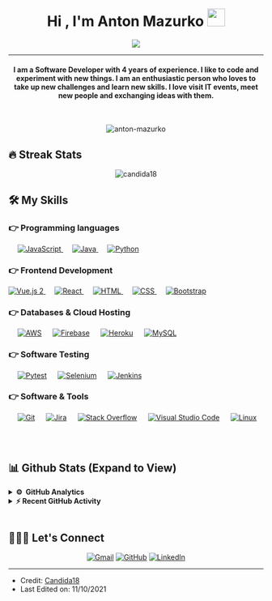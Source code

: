 

<h1 align="center">Hi , I'm Anton Mazurko <img src="https://media.giphy.com/media/hvRJCLFzcasrR4ia7z/giphy.gif" width="35"></h1>
<p align="center">
  <a href="https://github.com/DenverCoder1/readme-typing-svg"><img src="https://readme-typing-svg.herokuapp.com?lines=Software Developer;Always%20learning%20new%20things&center=true&width=500&height=50"></a>
</p>
<hr/>
<h4 align="center">I am a Software Developer with 4 years of experience. I like to code and experiment with new things. I am an enthusiastic person who loves to take up
new challenges and learn new skills. I love visit IT events, meet new people and exchanging ideas with them.</h4>
<br>
<p align="center"> <img src="https://komarev.com/ghpvc/?username=anton-mazurko&label=Profile%20views&color=0e75b6&style=plastic" alt="anton-mazurko" /> </p>

## 🔥 Streak Stats
<p align="center"><img src="https://github-readme-streak-stats.herokuapp.com/?user=anton-mazurko&theme=algolia" alt="candida18"  /></p>


## 🛠️ My Skills

### 👉 Programming languages

<p align="left"> 
  &emsp; 
  <a href="https://developer.mozilla.org/en-US/docs/Web/JavaScript" target="_blank"> 
     <img alt="JavaScript" src="https://img.shields.io/badge/JavaScript%20-%23F7DF1E.svg?logo=javascript&logoColor=black">
   </a>
  &emsp;
  <a href="https://www.java.com" target="_blank"> 
    <img alt="Java" src="https://img.shields.io/badge/Java-%23007396.svg?logo=java&logoColor=white">
  </a>
  &emsp;
   <a href="https://www.python.org" target="_blank">
    <img alt="Python" src="https://img.shields.io/badge/Python%20-%2314354C.svg?logo=python&logoColor=white">
  </a>
</p>

### 👉 Frontend Development
<p align="left"> 
 <a href="https://vuejs.org" target="_blank"> 
   <img alt="Vue.js 2" src="https://img.shields.io/badge/Vue.js%202%20-%2342b983.svg?logo=vue.js&logoColor=white">
  </a>   
  &emsp; 
  <a href="https://reactjs.org" target="_blank"> 
   <img alt="React" src="https://img.shields.io/badge/React%20-%23000000.svg?logo=react&logoColor=#61dafb">
  </a>   
   &emsp; 
  <a href="https://www.w3.org/html/" target="_blank"> 
   <img alt="HTML" src="https://img.shields.io/badge/HTML5%20-%23E34F26.svg?logo=html5&logoColor=white">
  </a>   
  &emsp;
  <a href="https://www.w3schools.com/css/" target="_blank">
    <img alt="CSS" src="https://img.shields.io/badge/CSS%20-%231572B6.svg?logo=css3&logoColor=white">
  </a> 
   &emsp;
  <a href="https://getbootstrap.com" target="_blank"> 
    <img alt="Bootstrap" src="https://img.shields.io/badge/Bootstrap-%23563D7C.svg?style=flat&logo=bootstrap&logoColor=white"/>
  </a>
</p>

### 👉 Databases & Cloud Hosting
<p align="left">
	 &emsp;
    <a href="https://aws.amazon.com"><img alt="AWS" src ="https://img.shields.io/badge/AWS-%23ec7211.svg?logo=amazon&logoColor=white"></a>
	  &emsp;
    <a href="https://firebase.google.com/"><img alt="Firebase" src ="https://img.shields.io/badge/Firebase-%23316192.svg?logo=firebase&logoColor=white"></a>
  &emsp;
    <a href="https://www.heroku.com/"><img alt="Heroku" src="https://img.shields.io/badge/Heroku%20-%23430098.svg?logo=heroku&logoColor=white"></a>  
	&emsp;
    <a href="https://www.mysql.com/"><img alt="MySQL" src="https://img.shields.io/badge/MySQL-%2300f.svg?style=flat&logo=mysql&logoColor=white"></a>
 </p>
 
 ### 👉 Software Testing
<p align="left">
	 &emsp;
    <a href="https://aws.amazon.com"><img alt="Pytest" src ="https://img.shields.io/badge/Pytest-%2314354C.svg?logo=pytest&logoColor=white"></a>
	  &emsp;
    <a href="https://www.selenium.dev"><img alt="Selenium" src ="https://img.shields.io/badge/Selenium-%237bc769.svg?logo=selenium&logoColor=white"></a>
	&emsp;
    <a href="https://www.jenkins.io"><img alt="Jenkins" src ="https://img.shields.io/badge/Jenkins-%23d24939.svg?logo=jenkins&logoColor=white"></a>
 </p>
  
 ### 👉 Software & Tools
 
<p>
  &emsp;
    <a href="#"><img alt="Git" src="https://img.shields.io/badge/Git%20-%23F05033.svg?logo=git&logoColor=white"></a>
  &emsp;
    <a href="#"><img alt="Jira" src="https://img.shields.io/badge/-Jira-blue?logo=jira&logoColor=white"></a>
	&emsp;
	 <a href="#"><img alt="Stack Overflow" src="https://img.shields.io/badge/-Stack%20Overflow-FE7A16?logo=stack-overflow&logoColor=white"></a>
  &emsp;
    <a href="#"><img alt="Visual Studio Code" src="https://img.shields.io/badge/Visual%20Studio%20Code-0078d7.svg?logo=visual-studio-code&logoColor=white"></a>
  &emsp;
    <a href="#"><img alt="Linux" src="https://img.shields.io/badge/Linux-FCC624?style=flat&logo=linux&logoColor=black"></a>
  &emsp;
</p>

<br/>

## 📊 Github Stats (Expand to View) 
<details> 
  <summary><b>⚙️ &nbsp;GitHub Analytics</b></summary>
  <br/>
  <p align="center">
<a href="https://github.com/anton-mazurko">
  <img height="180em" src="https://github-readme-stats-eight-theta.vercel.app/api?username=anton-mazurko&show_icons=true&theme=algolia&include_all_commits=true&count_private=true"/>
  <img height="180em" src="https://github-readme-stats-eight-theta.vercel.app/api/top-langs/?username=anton-mazurko&layout=compact&langs_count=8&theme=algolia"/>
</a>
</p>
</details>


<details>
  <summary><b>⚡ Recent GitHub Activity</b></summary>
  <br/>
   <a href="https://github.com/anton-mazurko"><img alt="Anton's Activity Graph" src="https://activity-graph.herokuapp.com/graph?username=anton-mazurko&custom_title=Anton's%20Contribution%20Graph&theme=react-dark" /></a>
  <br/>

</details>

<br/>

## 🙋🏻‍♂️ Let's Connect
<p align="center">
	<a href="mailto:anton.mazurko@gmail.com"><img src="https://img.icons8.com/bubbles/50/000000/gmail.png" alt="Gmail"/></a>
	<a href="https://github.com/anton-mazurko"><img src="https://img.icons8.com/bubbles/50/000000/github.png" alt="GitHub"/></a>
	<a href="https://linkedin.com/in/antonmazurko-99052b146"><img src="https://img.icons8.com/bubbles/50/000000/linkedin.png" alt="LinkedIn"/></a>
	
</p>

<hr/>

* Credit: [Candida18](https://github.com/Candida18)
* Last Edited on: 11/10/2021
